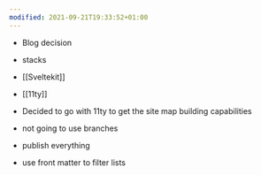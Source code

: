 ```yaml
---
modified: 2021-09-21T19:33:52+01:00
---
```


- Blog decision
- stacks
- [[Sveltekit]]
- [[11ty]]

- Decided to go with 11ty to get the site map building capabilities
- not going to use branches
- publish everything
- use front matter to filter lists
